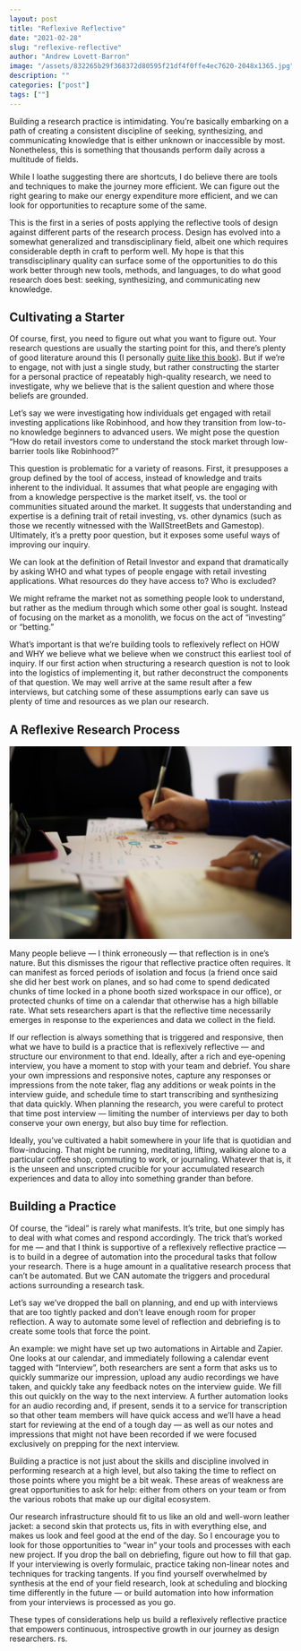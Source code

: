 ```yaml
---
layout: post
title: "Reflexive Reflective"
date: "2021-02-28"
slug: "reflexive-reflective"
author: "Andrew Lovett-Barron"
image: "/assets/832265b29f368372d80595f21df4f0ffe4ec7620-2048x1365.jpg"
description: ""
categories: ["post"]
tags: [""]
---
```


Building a research practice is intimidating. You’re basically embarking on a path of creating a consistent discipline of seeking, synthesizing, and communicating knowledge that is either unknown or inaccessible by most. Nonetheless, this is something that thousands perform daily across a multitude of fields.

While I loathe suggesting there are shortcuts, I do believe there are tools and techniques to make the journey more efficient. We can figure out the right gearing to make our energy expenditure more efficient, and we can look for opportunities to recapture some of the same.

This is the first in a series of posts applying the reflective tools of design against different parts of the research process. Design has evolved into a somewhat generalized and transdisciplinary field, albeit one which requires considerable depth in craft to perform well. My hope is that this transdisciplinary quality can surface some of the opportunities to do this work better through new tools, methods, and languages, to do what good research does best: seeking, synthesizing, and communicating new knowledge.

## **Cultivating a Starter**

Of course, first, you need to figure out what you want to figure out. Your research questions are usually the starting point for this, and there’s plenty of good literature around this (I personally [quite like this book](https://bookshop.org/a/19778/9781119003618)). But if we’re to engage, not with just a single study, but rather constructing the starter for a personal practice of repeatably high-quality research, we need to investigate, why we believe that is the salient question and where those beliefs are grounded.

Let’s say we were investigating how individuals get engaged with retail investing applications like Robinhood, and how they transition from low-to-no knowledge beginners to advanced users. We might pose the question “How do retail investors come to understand the stock market through low-barrier tools like Robinhood?”

This question is problematic for a variety of reasons. First, it presupposes a group defined by the tool of access, instead of knowledge and traits inherent to the individual. It assumes that what people are engaging with from a knowledge perspective is the market itself, vs. the tool or communities situated around the market. It suggests that understanding and expertise is a defining trait of retail investing, vs. other dynamics (such as those we recently witnessed with the WallStreetBets and Gamestop). Ultimately, it’s a pretty poor question, but it exposes some useful ways of improving our inquiry.

We can look at the definition of Retail Investor and expand that dramatically by asking WHO and what types of people engage with retail investing applications. What resources do they have access to? Who is excluded?

We might reframe the market not as something people look to understand, but rather as the medium through which some other goal is sought. Instead of focusing on the market as a monolith, we focus on the act of “investing” or “betting.”

What’s important is that we’re building tools to reflexively reflect on HOW and WHY we believe what we believe when we construct this earliest tool of inquiry. If our first action when structuring a research question is not to look into the logistics of implementing it, but rather deconstruct the components of that question. We may well arrive at the same result after a few interviews, but catching some of these assumptions early can save us plenty of time and resources as we plan our research.

## **A Reflexive Research Process**

![](/assets/f8ebc086022cb1e0e7a0e8748a47058a76f81d28-1228x838.png)

Many people believe — I think erroneously — that reflection is in one’s nature. But this dismisses the rigour that reflective practice often requires. It can manifest as forced periods of isolation and focus (a friend once said she did her best work on planes, and so had come to spend dedicated chunks of time locked in a phone booth sized workspace in our office), or protected chunks of time on a calendar that otherwise has a high billable rate. What sets researchers apart is that the reflective time necessarily emerges in response to the experiences and data we collect in the field.

If our reflection is always something that is triggered and responsive, then what we have to build is a practice that is reflexively reflective — and structure our environment to that end. Ideally, after a rich and eye-opening interview, you have a moment to stop with your team and debrief. You share your own impressions and responsive notes, capture any responses or impressions from the note taker, flag any additions or weak points in the interview guide, and schedule time to start transcribing and synthesizing that data quickly. When planning the research, you were careful to protect that time post interview — limiting the number of interviews per day to both conserve your own energy, but also buy time for reflection.

Ideally, you’ve cultivated a habit somewhere in your life that is quotidian and flow-inducing. That might be running, meditating, lifting, walking alone to a particular coffee shop, commuting to work, or journaling. Whatever that is, it is the unseen and unscripted crucible for your accumulated research experiences and data to alloy into something grander than before.

## **Building a Practice**

Of course, the “ideal” is rarely what manifests. It’s trite, but one simply has to deal with what comes and respond accordingly. The trick that’s worked for me — and that I think is supportive of a reflexively reflective practice — is to build in a degree of automation into the procedural tasks that follow your research. There is a huge amount in a qualitative research process that can’t be automated. But we CAN automate the triggers and procedural actions surrounding a research task.

Let’s say we’ve dropped the ball on planning, and end up with interviews that are too tightly packed and don’t leave enough room for proper reflection. A way to automate some level of reflection and debriefing is to create some tools that force the point.

An example: we might have set up two automations in Airtable and Zapier. One looks at our calendar, and immediately following a calendar event tagged with “Interview”, both researchers are sent a form that asks us to quickly summarize our impression, upload any audio recordings we have taken, and quickly take any feedback notes on the interview guide. We fill this out quickly on the way to the next interview. A further automation looks for an audio recording and, if present, sends it to a service for transcription so that other team members will have quick access and we’ll have a head start for reviewing at the end of a tough day — as well as our notes and impressions that might not have been recorded if we were focused exclusively on prepping for the next interview.

Building a practice is not just about the skills and discipline involved in performing research at a high level, but also taking the time to reflect on those points where you might be a bit weak. These areas of weakness are great opportunities to ask for help: either from others on your team or from the various robots that make up our digital ecosystem.

Our research infrastructure should fit to us like an old and well-worn leather jacket: a second skin that protects us, fits in with everything else, and makes us look and feel good at the end of the day. So I encourage you to look for those opportunities to “wear in” your tools and processes with each new project. If you drop the ball on debriefing, figure out how to fill that gap. If your interviewing is overly formulaic, practice taking non-linear notes and techniques for tracking tangents. If you find yourself overwhelmed by synthesis at the end of your field research, look at scheduling and blocking time differently in the future — or build automation into how information from your interviews is processed as you go.

These types of considerations help us build a reflexively reflective practice that empowers continuous, introspective growth in our journey as design researchers.
rs.

